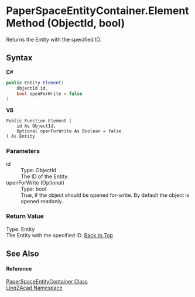 # PaperSpaceEntityContainer.Element Method (ObjectId, bool)
 

Returns the Entity with the specified ID.

## Syntax

**C#**<br />
``` C#
public Entity Element(
	ObjectId id,
	bool openForWrite = false
)
```

**VB**<br />
``` VB
Public Function Element ( 
	id As ObjectId,
	Optional openForWrite As Boolean = false
) As Entity
```


### Parameters
<dl><dt>id</dt><dd>Type: ObjectId<br />The ID of the Entity.</dd><dt>openForWrite (Optional)</dt><dd>Type: bool<br />True, if the object should be opened for-write. By default the object is opened readonly.</dd></dl>

### Return Value
Type: Entity<br />The Entity with the specified ID.
<a href="#PaperSpaceEntityContainerElement-Method-ObjectId-bool">Back to Top</a>

## See Also


#### Reference
<a href="T_Linq2Acad_PaperSpaceEntityContainer.md#PaperSpaceEntityContainer-Class">PaperSpaceEntityContainer Class</a><br /><a href="N_Linq2Acad.md#Linq2Acad-Namespace">Linq2Acad Namespace</a><br />
